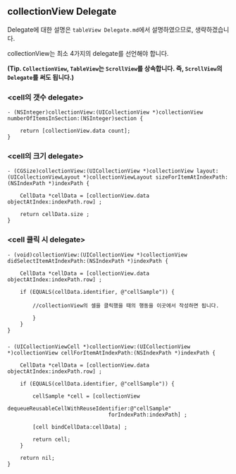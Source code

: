 ## collectionView Delegate

Delegate에 대한 설명은 ```tableView Delegate.md```에서 설명하였으므로, 생략하겠습니다.

collectionView는 최소 4가지의 delegate를 선언해야 합니다.

**(Tip. ```CollectionView```, ```TableView```는 ```ScrollView```를 상속합니다. 즉, ```ScrollView```의 ```Delegate```를 써도 됩니다.)**

### <cell의 갯수 delegate>
```
- (NSInteger)collectionView:(UICollectionView *)collectionView numberOfItemsInSection:(NSInteger)section {
    
    return [collectionView.data count];
}
```

### <cell의 크기 delegate>
```
- (CGSize)collectionView:(UICollectionView *)collectionView layout:(UICollectionViewLayout *)collectionViewLayout sizeForItemAtIndexPath:(NSIndexPath *)indexPath {
    
    CellData *cellData = [collectionView.data objectAtIndex:indexPath.row] ;
    
    return cellData.size ;
}
```

### <cell 클릭 시 delegate>
```
- (void)collectionView:(UICollectionView *)collectionView didSelectItemAtIndexPath:(NSIndexPath *)indexPath {
    
    CellData *cellData = [collectionView.data objectAtIndex:indexPath.row] ;
    
    if (EQUALS(cellData.identifier, @"cellSample")) {
        
        //collectionView의 셀을 클릭했을 때의 행동을 이곳에서 작성하면 됩니다.
            
        }
    }
}
```

### <cell Bind delegate>
```
- (UICollectionViewCell *)collectionView:(UICollectionView *)collectionView cellForItemAtIndexPath:(NSIndexPath *)indexPath {
    
    CellData *cellData = [collectionView.data objectAtIndex:indexPath.row] ;
    
    if (EQUALS(cellData.identifier, @"cellSample")) {
        
        cellSample *cell = [collectionView
                                dequeueReusableCellWithReuseIdentifier:@"cellSample"
                                forIndexPath:indexPath] ;
        
        [cell bindCellData:cellData] ;
        
        return cell;
    }
    
    return nil;
}
```
